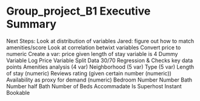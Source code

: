 # Group_project_B1 Executive Summary

Next Steps:
  Look at distribution of variables
  Jared: figure out how to match amenities/score
  Look at correlation betwixt variables
  Convert price to numeric
  Create a var: price given length of stay variable is 4
  Dummy Variable
  Log Price Variable
  Split Data 30/70
  Regression & Checks
key data points 
  Amenities analysis (4 var)
  Neighborhood (5 var)
  Type (5 var)
  Length of stay (numeric)
  Reviews rating (given certain number (numeric))
  Availability as proxy for demand (numeric)
  Bedroom Number
  Number Bath
  Number half Bath
  Number of Beds
  Accommadate
  Is Superhost
  Instant Bookable